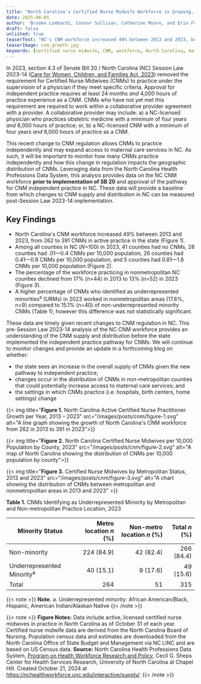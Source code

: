 ```yaml
---
title: "North Carolina's Certified Nurse Midwife Workforce is Growing, but the Workforce Remains Maldistributed"
date: 2025-06-05
author: 'Brooke Lombardi, Connor Sullivan, Catherine Moore, and Erin Fraher'
draft: false
unlisted: true
teaserText: "NC's CNM workforce increased 49% between 2013 and 2023, but geographic distribution challenges persist"
teaserImage: cnm_growth.jpg
keywords: [certified nurse midwife, CNM, workforce, North Carolina, maternal care, independent practice]
---
```


In 2023, section 4.3 of Senate Bill 20 / North Carolina (NC) Session Law 2023-14 ([Care for Women, Children, and Families Act, 2023](https://www.ncleg.gov/Sessions/2023/Bills/Senate/PDF/S20v6.pdf)) removed the requirement for Certified Nurse Midwives (CNMs) to practice under the supervision of a physician if they meet specific criteria. Approval for independent practice requires at least 24 months *and* 4,000 hours of practice experience as a CNM. CNMs who have not yet met this requirement are required to work within a collaborative provider agreement with a provider. A collaborative provider may include: a) a NC-licensed physician who practices obstetric medicine with a minimum of four years *and* 8,000 hours of practice; or, b) a NC-licensed CNM with a minimum of four years *and* 8,000 hours of practice as a CNM.

This recent change to CNM regulation allows CNMs to practice independently and may expand access to maternal care services in NC. As such, it will be important to monitor how many CNMs practice independently and how this change in regulation impacts the geographic distribution of CNMs. Leveraging data from the North Carolina Health Professions Data System, this analysis provides data on the NC CNM workforce **prior to implementation of SB 20** and approval of the pathway for CNM independent practice in NC. These data will provide a baseline from which changes to CNM supply and distribution in NC can be measured post-Session Law 2023-14 implementation.

## Key Findings

- North Carolina's CNM workforce increased 49% between 2013 and 2023, from 262 to 391 CNMs in active practice in the state (Figure 1).
- Among all counties in NC (*N*=100) in 2023, 41 counties had no CNMs, 28 counties had .01—0.4 CNMs per 10,000 population, 26 counties had 0.41—0.8 CNMs per 10,000 population, and 5 counties had 0.81—1.8 CNMs per 10,000 population (Figure 2).
- The percentage of the workforce practicing in nonmetropolitan NC counties declined from 17% (n=44) in 2013 to 13% (n=52) in 2023 (Figure 3).
- A higher percentage of CNMs who identified as underrepresented minorities<sup>a</sup> (URMs) in 2023 worked in nonmetropolitan areas (17.6%, n=9) compared to 15.1% (n=40) of non-underrepresented minority CNMs (Table 1), however this difference was not statistically significant.

These data are timely given recent changes to CNM regulation in NC. This pre-Session Law 2023-14 analysis of the NC CNM workforce provides an understanding of the CNM supply and distribution before the state implemented the independent practice pathway for CNMs. We will continue to monitor changes and provide an update in a forthcoming blog on whether:

- the state sees an increase in the overall supply of CNMs given the new pathway to independent practice;
- changes occur in the distribution of CNMs in non-metropolitan counties that could potentially increase access to maternal care services; and
- the settings in which CNMs practice (i.e. hospitals, birth centers, home settings) change

{{< img title="**Figure 1.** North Carolina Active Certified Nurse Practitioner Growth per Year, 2013 – 2023" src="/images/posts/cnm/figure-1.svg" alt="A line graph showing the growth of North Carolina's CNM workforce from 262 in 2013 to 391 in 2023">}}

{{< img title="**Figure 2.** North Carolina Certified Nurse Midwives per 10,000 Population by County, 2023" src="/images/posts/cnm/figure-2.svg" alt="A map of North Carolina showing the distribution of CNMs per 10,000 population by county">}}

{{< img title="**Figure 3.** Certified Nurse Midwives by Metropolitan Status, 2013 and 2023"  src="/images/posts/cnm/figure-3.svg" alt="A chart showing the distribution of CNMs between metropolitan and nonmetropolitan areas in 2013 and 2023" >}}

**Table 1.** CNMs Identifying as Underrepresented Minority by Metropolitan and Non-metropolitan Practice Location, 2023

| Minority Status | Metro location *n* (%) | Non-metro location *n* (%) | Total *n* (%) |
|---|---:|---:|---:|
| Non-minority | 224 (84.9) | 42 (82.4) | 266 (84.4) |
| Underrepresented Minority<sup>a</sup> | 40 (15.1) | 9 (17.6) | 49 (15.6) |
| Total | 264 | 51 | 315 |

 {{< note >}}
**Note.** a. Underrepresented minority: African American/Black, Hispanic, American Indian/Alaskan Native
 {{< /note >}}


 {{< note >}}
**Figure Notes:** Data include active, licensed certified nurse midwives in practice in North Carolina as of October 31 of each year. Certified nurse midwife data are derived from the North Carolina Board of Nursing. Population census data and estimates are downloaded from the North Carolina Office of State Budget and Management via NC LINC and are based on US Census data.
**Source:** North Carolina Health Professions Data System, [Program on Health Workforce Research and Policy](http://www.shepscenter.unc.edu/programs-projects/workforce/), Cecil G. Sheps Center for Health Services Research, University of North Carolina at Chapel Hill. Created October 21, 2024 at <https://nchealthworkforce.unc.edu/interactive/supply/>.
 {{< /note >}}